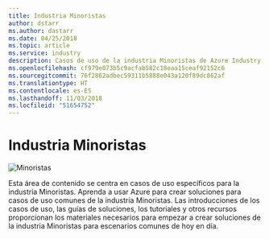 ```yaml
---
title: Industria Minoristas
author: dstarr
ms.author: dastarr
ms.date: 04/25/2018
ms.topic: article
ms.service: industry
description: Casos de uso de la industria Minoristas de Azure Industry Experiences
ms.openlocfilehash: cf979e073b5c9acfab582c18eaa15ceaf92152c6
ms.sourcegitcommit: 76f2862adbec59311b5888e043a120f89dc862af
ms.translationtype: HT
ms.contentlocale: es-ES
ms.lasthandoff: 11/03/2018
ms.locfileid: "51654752"
---
```

# <a name="retail-industry"></a>Industria Minoristas

![Minoristas](./assets/index-assets/retailers.png)

Esta área de contenido se centra en casos de uso específicos para la industria Minoristas. Aprenda a usar Azure para crear soluciones para casos de uso comunes de la industria Minoristas. Las introducciones de los casos de uso, las guías de soluciones, los tutoriales y otros recursos proporcionan los materiales necesarios para empezar a crear soluciones de la industria Minoristas para escenarios comunes de hoy en día.